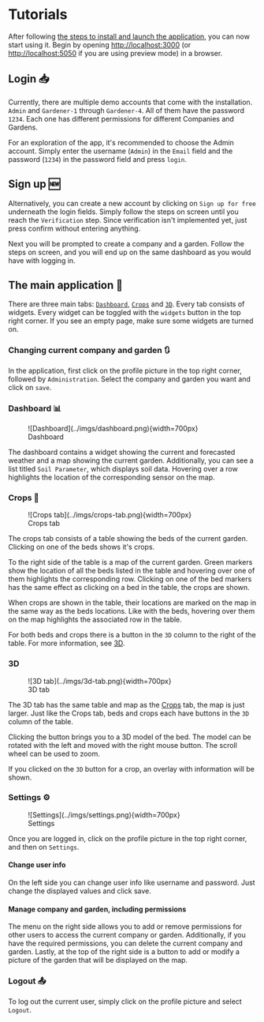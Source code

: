 # Tutorials

After following [the steps to install and launch the application](installation.md), you can now start using it.
Begin by opening [http://localhost:3000](http://localhost:3000)
(or [http://localhost:5050](http://localhost:5050) if you are using preview mode) in a browser.

## Login :inbox_tray:

Currently, there are multiple demo accounts that come with the installation.
`Admin` and `Gardener-1` through `Gardener-4`. All of them have the password `1234`.
Each one has different permissions for different Companies and Gardens.

For an exploration of the app, it's recommended to choose the Admin account.
Simply enter the username (`Admin`) in the `Email` field and the password (`1234`) in the password field and press `login`.

## Sign up :new:

Alternatively, you can create a new account by clicking on `Sign up for free` underneath the login fields.
Simply follow the steps on screen until you reach the `Verification` step.
Since verification isn't implemented yet, just press confirm without entering anything.

Next you will be prompted to create a company and a garden.
Follow the steps on screen, and you will end up on the same dashboard as you would have with logging in.

## The main application :house_with_garden:

There are three main tabs: [`Dashboard`](#dashboard), [`Crops`](#crops) and [`3D`](#3d). Every tab consists of widgets.
Every widget can be toggled with the `widgets` button in the top right corner.
If you see an empty page, make sure some widgets are turned on.

### Changing current company and garden :arrows_clockwise:

In the application, first click on the profile picture in the top right corner, followed by `Administration`.
Select the company and garden you want and click on `save`.

### Dashboard :bar_chart:

<figure markdown>
  ![Dashboard](../imgs/dashboard.png){width=700px}
  <figcaption> Dashboard </figcaption>
</figure>

The dashboard contains a widget showing the current and forecasted weather and a map showing the current garden.
Additionally, you can see a list titled `Soil Parameter`, which displays soil data.
Hovering over a row highlights the location of the corresponding sensor on the map.

### Crops :seedling:

<figure markdown>
  ![Crops tab](../imgs/crops-tab.png){width=700px}
  <figcaption> Crops tab </figcaption>
</figure>

The crops tab consists of a table showing the beds of the current garden.
Clicking on one of the beds shows it's crops.

To the right side of the table is a map of the current garden.
Green markers show the location of all the beds listed in the table and
hovering over one of them highlights the corresponding row.
Clicking on one of the bed markers has the same effect as clicking on a bed in the table, the crops are shown.

When crops are shown in the table, their locations are marked on the map in the same way as the beds locations.
Like with the beds, hovering over them on the map highlights the associated row in the table.

For both beds and crops there is a button in the `3D` column to the right of the table.
For more information, see [3D](#3d).

### 3D

<figure markdown>
  ![3D tab](../imgs/3d-tab.png){width=700px}
  <figcaption> 3D tab </figcaption>
</figure>

The 3D tab has the same table and map as the [Crops](#crops) tab, the map is just larger.
Just like the Crops tab, beds and crops each have buttons in the `3D` column of the table.

Clicking the button brings you to a 3D model of the bed.
The model can be rotated with the left and moved with the right mouse button.
The scroll wheel can be used to zoom.

If you clicked on the `3D` button for a crop, an overlay with information will be shown. 

### Settings :gear:

<figure markdown>
  ![Settings](../imgs/settings.png){width=700px}
  <figcaption> Settings </figcaption>
</figure>

Once you are logged in, click on the profile picture in the top right corner, and then on `Settings`.

#### Change user info

On the left side you can change user info like username and password.
Just change the displayed values and click save.

#### Manage company and garden, including permissions

The menu on the right side allows you to add or remove permissions for other users to access the current company or garden.
Additionally, if you have the required permissions, you can delete the current company and garden.
Lastly, at the top of the right side is a button to add or modify a picture of the garden that will be displayed on the map.

### Logout :outbox_tray:

To log out the current user, simply click on the profile picture and select `Logout`.
